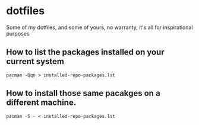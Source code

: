 # dotfiles
Some of my dotfiles, and some of yours, no warranty, it's all for inspirational purposes

## How to list the packages installed on your current system
```shell
pacman -Qqn > installed-repo-packages.lst
```

## How to install those same pacakges on a different machine.
```shell
pacman -S - < installed-repo-packages.lst
```

